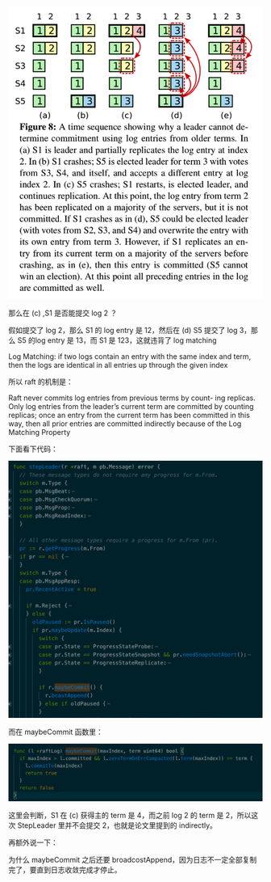 
![](/asserts/raft1.png)

那么在 (c) ,S1 是否能提交 log 2 ？

假如提交了 log 2，那么 S1 的 log entry 是 12，然后在 (d) S5 提交了 log 3，那么 S5 的log entry 是 13，而 S1 是 123，这就违背了 log matching

Log Matching: if two logs contain an entry with the same index and term, then the logs are identical in all entries up through the given index

所以 raft 的机制是：

Raft never commits log entries from previous terms by count- ing replicas. Only log entries from the leader’s current term are committed by counting replicas; once an entry from the current term has been committed in this way, then all prior entries are committed indirectly because of the Log Matching Property

下面看下代码：

![](/asserts/raft2.png)


而在 maybeCommit 函数里：

![](/asserts/raft3.png)

这里会判断，S1 在 (c) 获得主的 term 是 4，而之前 log 2 的 term 是 2，所以这次 StepLeader 里并不会提交 2，也就是论文里提到的 indirectly。



再额外说一下：

为什么 maybeCommit 之后还要 broadcostAppend，因为日志不一定全部复制完了，要直到日志收敛完成才停止。
